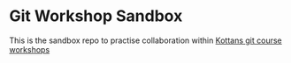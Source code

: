 # Git Workshop Sandbox

This is the sandbox repo to practise collaboration within
[Kottans git course workshops](https://github.com/kottans/git-course/blob/master/modules/git-workshop.md)
